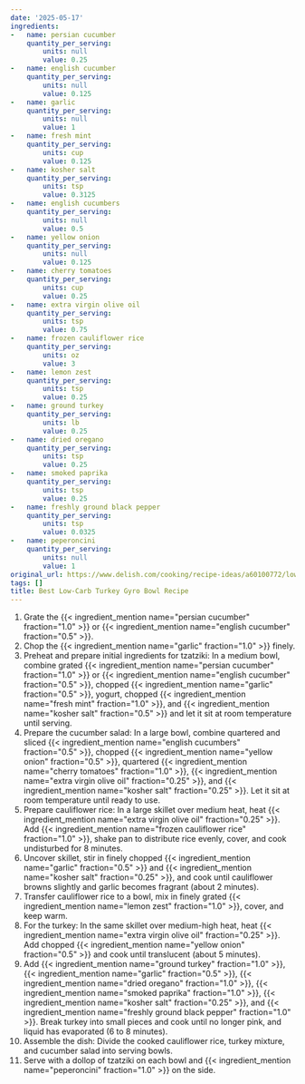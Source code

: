 ```yaml
---
date: '2025-05-17'
ingredients:
-   name: persian cucumber
    quantity_per_serving:
        units: null
        value: 0.25
-   name: english cucumber
    quantity_per_serving:
        units: null
        value: 0.125
-   name: garlic
    quantity_per_serving:
        units: null
        value: 1
-   name: fresh mint
    quantity_per_serving:
        units: cup
        value: 0.125
-   name: kosher salt
    quantity_per_serving:
        units: tsp
        value: 0.3125
-   name: english cucumbers
    quantity_per_serving:
        units: null
        value: 0.5
-   name: yellow onion
    quantity_per_serving:
        units: null
        value: 0.125
-   name: cherry tomatoes
    quantity_per_serving:
        units: cup
        value: 0.25
-   name: extra virgin olive oil
    quantity_per_serving:
        units: tsp
        value: 0.75
-   name: frozen cauliflower rice
    quantity_per_serving:
        units: oz
        value: 3
-   name: lemon zest
    quantity_per_serving:
        units: tsp
        value: 0.25
-   name: ground turkey
    quantity_per_serving:
        units: lb
        value: 0.25
-   name: dried oregano
    quantity_per_serving:
        units: tsp
        value: 0.25
-   name: smoked paprika
    quantity_per_serving:
        units: tsp
        value: 0.25
-   name: freshly ground black pepper
    quantity_per_serving:
        units: tsp
        value: 0.0325
-   name: peperoncini
    quantity_per_serving:
        units: null
        value: 1
original_url: https://www.delish.com/cooking/recipe-ideas/a60100772/low-carb-turkey-gyro-bowl-recipe/
tags: []
title: Best Low-Carb Turkey Gyro Bowl Recipe
---
```


1. Grate the {{< ingredient_mention name="persian cucumber" fraction="1.0" >}} or {{< ingredient_mention name="english cucumber" fraction="0.5" >}}.
2. Chop the {{< ingredient_mention name="garlic" fraction="1.0" >}} finely.
3. Preheat and prepare initial ingredients for tzatziki: In a medium bowl, combine grated {{< ingredient_mention name="persian cucumber" fraction="1.0" >}} or {{< ingredient_mention name="english cucumber" fraction="0.5" >}}, chopped {{< ingredient_mention name="garlic" fraction="0.5" >}}, yogurt, chopped {{< ingredient_mention name="fresh mint" fraction="1.0" >}}, and {{< ingredient_mention name="kosher salt" fraction="0.5" >}} and let it sit at room temperature until serving.
4. Prepare the cucumber salad: In a large bowl, combine quartered and sliced {{< ingredient_mention name="english cucumbers" fraction="0.5" >}}, chopped {{< ingredient_mention name="yellow onion" fraction="0.5" >}}, quartered {{< ingredient_mention name="cherry tomatoes" fraction="1.0" >}}, {{< ingredient_mention name="extra virgin olive oil" fraction="0.25" >}}, and {{< ingredient_mention name="kosher salt" fraction="0.25" >}}. Let it sit at room temperature until ready to use.
5. Prepare cauliflower rice: In a large skillet over medium heat, heat {{< ingredient_mention name="extra virgin olive oil" fraction="0.25" >}}. Add {{< ingredient_mention name="frozen cauliflower rice" fraction="1.0" >}}, shake pan to distribute rice evenly, cover, and cook undisturbed for 8 minutes.
6. Uncover skillet, stir in finely chopped {{< ingredient_mention name="garlic" fraction="0.5" >}} and {{< ingredient_mention name="kosher salt" fraction="0.25" >}}, and cook until cauliflower browns slightly and garlic becomes fragrant (about 2 minutes).
7. Transfer cauliflower rice to a bowl, mix in finely grated {{< ingredient_mention name="lemon zest" fraction="1.0" >}}, cover, and keep warm.
8. For the turkey: In the same skillet over medium-high heat, heat {{< ingredient_mention name="extra virgin olive oil" fraction="0.25" >}}. Add chopped {{< ingredient_mention name="yellow onion" fraction="0.5" >}} and cook until translucent (about 5 minutes).
9. Add {{< ingredient_mention name="ground turkey" fraction="1.0" >}}, {{< ingredient_mention name="garlic" fraction="0.5" >}}, {{< ingredient_mention name="dried oregano" fraction="1.0" >}}, {{< ingredient_mention name="smoked paprika" fraction="1.0" >}}, {{< ingredient_mention name="kosher salt" fraction="0.25" >}}, and {{< ingredient_mention name="freshly ground black pepper" fraction="1.0" >}}. Break turkey into small pieces and cook until no longer pink, and liquid has evaporated (6 to 8 minutes).
10. Assemble the dish: Divide the cooked cauliflower rice, turkey mixture, and cucumber salad into serving bowls.
11. Serve with a dollop of tzatziki on each bowl and {{< ingredient_mention name="peperoncini" fraction="1.0" >}} on the side.